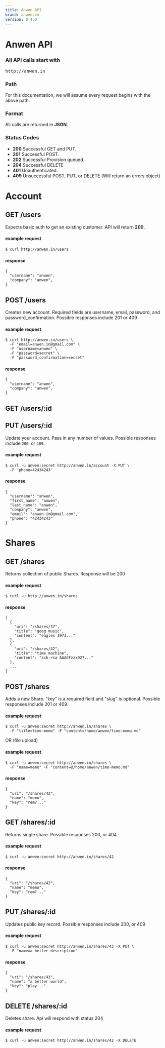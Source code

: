 ```yaml
---
title: Anwen API
brand: anwen.in
version: 0.4.0
---
```


# Anwen API

### All API calls start with

<pre class="base">
http://anwen.in
</pre>

### Path

For this documentation, we will assume every request begins with the above path.

### Format

All calls are returned in **JSON**.

### Status Codes

- **200** Successful GET and PUT.
- **201** Successful POST.
- **202** Successful Provision queued.
- **204** Successful DELETE
- **401** Unauthenticated.
- **409** Unsuccessful POST, PUT, or DELETE (Will return an errors object)



# Account

## GET /users

Expects basic auth to get an existing customer. API will return **200**.

#### example request

    $ curl http://anwen.in/users

#### response

    {
      "username": "anwen",
      "company": "anwen",
    }


## POST /users

Creates new account. Required fields are username, email, password, and password_confirmation. Possible responses include 201 or 409

#### example request

    $ curl http://anwen.in/users \
      -F "email=anwen.in@gmail.com" \
      -F "username=anwen" \
      -F "password=secret" \
      -F "password_confirmation=secret"

#### response

    {
      "username": "anwen",
      "company": "anwen",
    }


## GET /users/:id


## PUT /users/:id

Update your account. Pass in any number of values. Possible responses include
`200`, or `409`.

#### example request

    $ curl -u anwen:secret http://anwen.in/account -X PUT \
      -F 'phone=42434243'

#### response

    {
      "username": "anwen",
      "first_name": "anwen",
      "last_name": "anwen",
      "company": "anwen",
      "email": "anwen.in@gmail.com",
      "phone": "42434243"
    }



# Shares

## GET /shares

Returns collection of public Shares. Response will be 200

#### example request

    $ curl -u http://anwen.in/shares

#### response

    [
      {
        "uri": "/shares/37",
        "title": "goog music",
        "content": "eagles 1973..."
      },
      {
        "uri": "/shares/42",
        "title": "time machine",
        "content": "ssh-rsa AAAdFzzx927..."
      },
      ...
    ]


## POST /shares

Adds a new Share. "key" is a required field and "slug" is optional. Possible responses include 201 or 409.

#### example request

    $ curl -u anwen:secret http://anwen.in/shares \
      -F "title=time-memo" -F "content=/home/anwen/time-memo.md"

OR (file upload)

#### example request

    $ curl -u anwen:secret http://anwen.in/shares \
      -F "name=memo" -F "content=@/home/anwen/time-memo.md"

#### response

    {
      "uri": "/shares/42",
      "name": "memo",
      "key": "rem?..."
    }


## GET /shares/:id

Returns single share. Possible responses 200, or 404

#### example request

    $ curl -u anwen:secret http://anwen.in/shares/42

#### response

    {
      "uri": "/shares/42",
      "name": "memo",
      "key": "rem?..."
    }


## PUT /shares/:id

Updates public key record. Possible responses include 200, or 409

#### example request

    $ curl -u anwen:secret http://anwen.in/shares/43 -X PUT \
      -F "name=a better description"

#### response

    {
      "uri": "/shares/43",
      "name": "a better world",
      "key": "play..."
    }


## DELETE /shares/:id

Deletes share. Api will respond with status 204

#### example request

    $ curl -u anwen:secret http://anwen.in/shares/42 -X DELETE

